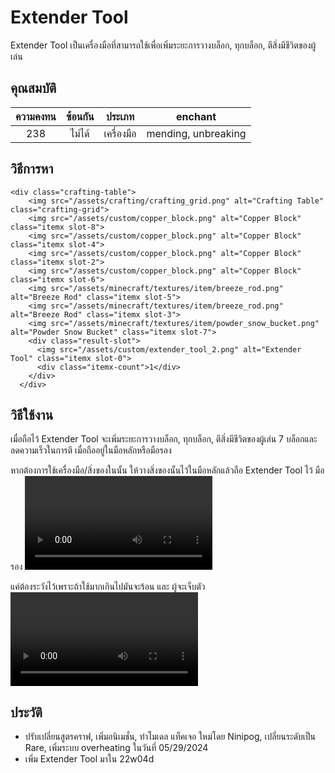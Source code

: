 # Extender Tool

Extender Tool เป็นเครื่องมือที่สามารถใช้เพื่อเพิ่มระยะการวางบล็อก, ทุกบล็อก, ตีสิ่งมีชีวิตของผู้เล่น

## คุณสมบัติ


| ความคงทน | ซ้อนกัน | ประเภท         | enchant             |
| :----------------: | :--------------: | ---------------------- | --------------------- |
|       238       |  ไม่ได้  | เครื่องมือ | mending, unbreaking |
## วิธีการหา

<code-preview>

```
<div class="crafting-table">
    <img src="/assets/crafting/crafting_grid.png" alt="Crafting Table" class="crafting-grid">
    <img src="/assets/custom/copper_block.png" alt="Copper Block" class="itemx slot-8">
    <img src="/assets/custom/copper_block.png" alt="Copper Block" class="itemx slot-4">
    <img src="/assets/custom/copper_block.png" alt="Copper Block" class="itemx slot-2">
    <img src="/assets/custom/copper_block.png" alt="Copper Block" class="itemx slot-6">
    <img src="/assets/minecraft/textures/item/breeze_rod.png" alt="Breeze Rod" class="itemx slot-5">
    <img src="/assets/minecraft/textures/item/breeze_rod.png" alt="Breeze Rod" class="itemx slot-3">
    <img src="/assets/minecraft/textures/item/powder_snow_bucket.png" alt="Powder Snow Bucket" class="itemx slot-7">
    <div class="result-slot">
      <img src="/assets/custom/extender_tool_2.png" alt="Extender Tool" class="itemx slot-0">
      <div class="itemx-count">1</div>
    </div>
  </div>

```

</code-preview>

<script setup>
    import CodePreview from '../components/CodePreview.vue'
</script>

## วิธีใช้งาน

เมื่อถือไว้ Extender Tool จะเพิ่มระยะการวางบล็อก, ทุกบล็อก, ตีสิ่งมีชีวิตของผู้เล่น 7 บล็อกและลดความเร็วในการตี เมื่อถืออยู่ในมือหลักหรือมือรอง

หากต้องการใช้เครื่องมือ/สิ่งของในนั้น ให้วางสิ่งของนั้นไว้ในมือหลักแล้วถือ Extender Tool ไว้ มือรอง
<video controls src="../assets/videos/Base Profile 2024.05.27 - 19.22.13.01.mp4" title="Title"></video>


แค่ต้องระวังไว้เพราะถ้าใช้มากเกินไปมันจะร้อน และ ผู้จะเจ็บตัว
<video controls src="../assets/videos/Base Profile 2024.05.29 - 10.12.33.17.mp4" title="Title"></video>

## ประวัติ
- ปรับเปลี่ยนสูตรคราฟ, เพิ่มอนิเมชั่น, ทำโมเดล แท็คเจอ ใหม่โดย Ninipog, เปลี่ยนระดับเป็น Rare, เพิ่มระบบ overheating ในวันที่ 05/29/2024
- เพิ่ม Extender Tool มาใน 22w04d
